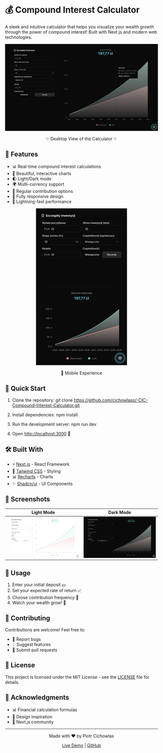 # 💰 Compound Interest Calculator

A sleek and intuitive calculator that helps you visualize your wealth growth through the power of compound interest! Built with Next.js and modern web technologies.

![Desktop Preview](./public/desktop-preview.png)

<p align="center">✨ Desktop View of the Calculator ✨</p>

## 🌟 Features

-   📊 Real-time compound interest calculations
-   🎨 Beautiful, interactive charts
-   🌓 Light/Dark mode
-   🌍 Multi-currency support
-   🔄 Regular contribution options
-   📱 Fully responsive design
-   🚀 Lightning-fast performance

<div align="center">
  <img src="./public/mobile-preview.png" width="300" alt="Mobile Preview">
  <p>📱 Mobile Experience</p>
</div>

## 🚀 Quick Start

1. Clone the repository:
   git clone https://github.com/cichowlasp/-CIC-Compound-Interest-Calculator.git

2. Install dependencies:
   npm install

3. Run the development server:
   npm run dev

4. Open [http://localhost:3000](http://localhost:3000) 🎉

## 🛠️ Built With

-   ⚡️ [Next.js](https://nextjs.org) - React Framework
-   🎨 [Tailwind CSS](https://tailwindcss.com) - Styling
-   📊 [Recharts](https://recharts.org) - Charts
-   ✨ [Shadcn/ui](https://ui.shadcn.com) - UI Components

## 📸 Screenshots

| Light Mode                             | Dark Mode                            |
| -------------------------------------- | ------------------------------------ |
| ![Light Mode](./public/light-mode.png) | ![Dark Mode](./public/dark-mode.png) |

## 🎯 Usage

1. Enter your initial deposit 💵
2. Set your expected rate of return 📈
3. Choose contribution frequency 🔄
4. Watch your wealth grow! 🚀

## 🤝 Contributing

Contributions are welcome! Feel free to:

-   🐛 Report bugs
-   💡 Suggest features
-   🔧 Submit pull requests

## 📝 License

This project is licensed under the MIT License - see the [LICENSE](LICENSE) file for details.

## 🙏 Acknowledgments

-   📊 Financial calculation formulas
-   🎨 Design inspiration
-   🚀 Next.js community

---

<div align="center">
  Made with ❤️ by Piotr Cichowlas
  
  [Live Demo](https://cic-piotr-cichowlas-projects.vercel.app/) | [GitHub](https://github.com/cichowlasp/-CIC-Compound-Interest-Calculator)
</div>
